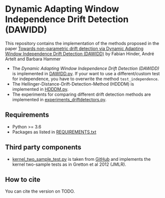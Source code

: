 # Dynamic Adapting Window Independence Drift Detection (DAWIDD)

This repository contains the implementation of the methods proposed in the paper [Towards non-parametric drift detection via Dynamic Adapting Window Independence Drift Detection (DAWIDD)](TODO) by Fabian Hinder, André Artelt and Barbara Hammer 
- The *Dynamic Adapting Window Independence Drift Detection (DAWIDD)* is implemented in [DAWIDD.py](DAWIDD.py). If your want to use a different/custom test for independence, you have to overwrite the method `test_independence`.
- The Hellinger-Distance-Drift-Detection-Method (HDDDM) is implemented in [HDDDM.py](HDDDM.py).
- The experiments for comparing different drift detection methods are implemented in [experiments_driftdetectors.py](experiments_driftdetectors.py).

## Requirements

- Python >= 3.6
- Packages as listed in [REQUIREMENTS.txt](REQUIREMENTS.txt)

## Third party components

- [kernel_two_sample_test.py](https://github.com/emanuele/kernel_two_sample_test/blob/master/kernel_two_sample_test.py) is taken from [GitHub](https://github.com/emanuele/kernel_two_sample_test) and implements the kernel two-sample tests as in Gretton et al 2012 (JMLR).


## How to cite

You can cite the version on TODO.

